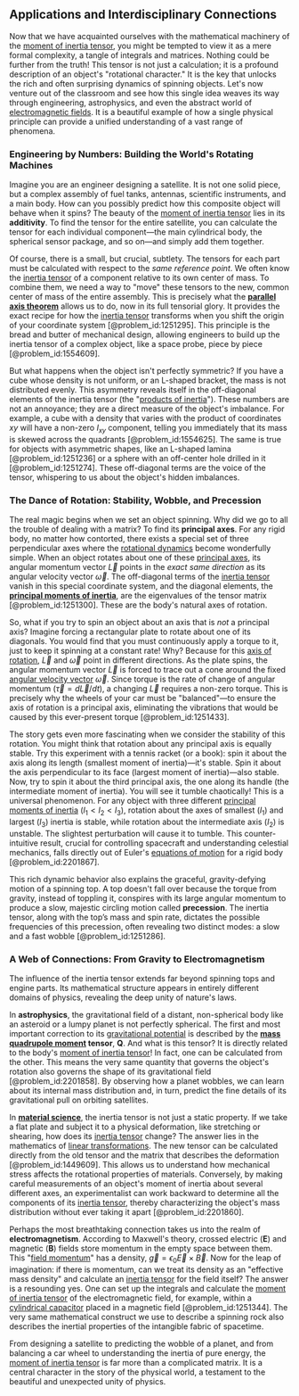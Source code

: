 ## Applications and Interdisciplinary Connections

Now that we have acquainted ourselves with the mathematical machinery of the [moment of inertia tensor](@article_id:148165), you might be tempted to view it as a mere formal complexity, a tangle of integrals and matrices. Nothing could be further from the truth! This tensor is not just a calculation; it is a profound description of an object's "rotational character." It is the key that unlocks the rich and often surprising dynamics of spinning objects. Let's now venture out of the classroom and see how this single idea weaves its way through engineering, astrophysics, and even the abstract world of [electromagnetic fields](@article_id:272372). It is a beautiful example of how a single physical principle can provide a unified understanding of a vast range of phenomena.

### Engineering by Numbers: Building the World's Rotating Machines

Imagine you are an engineer designing a satellite. It is not one solid piece, but a complex assembly of fuel tanks, antennas, scientific instruments, and a main body. How can you possibly predict how this composite object will behave when it spins? The beauty of the [moment of inertia tensor](@article_id:148165) lies in its **additivity**. To find the tensor for the entire satellite, you can calculate the tensor for each individual component—the main cylindrical body, the spherical sensor package, and so on—and simply add them together.

Of course, there is a small, but crucial, subtlety. The tensors for each part must be calculated with respect to the *same reference point*. We often know the [inertia tensor](@article_id:177604) of a component relative to its own center of mass. To combine them, we need a way to "move" these tensors to the new, common center of mass of the entire assembly. This is precisely what the **[parallel axis theorem](@article_id:168020)** allows us to do, now in its full tensorial glory. It provides the exact recipe for how the [inertia tensor](@article_id:177604) transforms when you shift the origin of your coordinate system [@problem_id:1251295]. This principle is the bread and butter of mechanical design, allowing engineers to build up the inertia tensor of a complex object, like a space probe, piece by piece [@problem_id:1554609].

But what happens when the object isn't perfectly symmetric? If you have a cube whose density is not uniform, or an L-shaped bracket, the mass is not distributed evenly. This asymmetry reveals itself in the off-diagonal elements of the inertia tensor (the "[products of inertia](@article_id:169651)"). These numbers are not an annoyance; they are a direct measure of the object's imbalance. For example, a cube with a density that varies with the product of coordinates $xy$ will have a non-zero $I_{xy}$ component, telling you immediately that its mass is skewed across the quadrants [@problem_id:1554625]. The same is true for objects with asymmetric shapes, like an L-shaped lamina [@problem_id:1251236] or a sphere with an off-center hole drilled in it [@problem_id:1251274]. These off-diagonal terms are the voice of the tensor, whispering to us about the object's hidden imbalances.

### The Dance of Rotation: Stability, Wobble, and Precession

The real magic begins when we set an object spinning. Why did we go to all the trouble of dealing with a matrix? To find its **principal axes**. For any rigid body, no matter how contorted, there exists a special set of three perpendicular axes where the [rotational dynamics](@article_id:267417) become wonderfully simple. When an object rotates about one of these [principal axes](@article_id:172197), its angular momentum vector $\vec{L}$ points in the *exact same direction* as its angular velocity vector $\vec{\omega}$. The off-diagonal terms of the [inertia tensor](@article_id:177604) vanish in this special coordinate system, and the diagonal elements, the **[principal moments of inertia](@article_id:150395)**, are the eigenvalues of the tensor matrix [@problem_id:1251300]. These are the body's natural axes of rotation.

So, what if you try to spin an object about an axis that is *not* a principal axis? Imagine forcing a rectangular plate to rotate about one of its diagonals. You would find that you must continuously apply a torque to it, just to keep it spinning at a constant rate! Why? Because for this [axis of rotation](@article_id:186600), $\vec{L}$ and $\vec{\omega}$ point in different directions. As the plate spins, the angular momentum vector $\vec{L}$ is forced to trace out a cone around the fixed [angular velocity vector](@article_id:172009) $\vec{\omega}$. Since torque is the rate of change of angular momentum ($\vec{\tau} = d\vec{L}/dt$), a changing $\vec{L}$ requires a non-zero torque. This is precisely why the wheels of your car must be "balanced"—to ensure the axis of rotation is a principal axis, eliminating the vibrations that would be caused by this ever-present torque [@problem_id:1251433].

The story gets even more fascinating when we consider the stability of this rotation. You might think that rotation about any principal axis is equally stable. Try this experiment with a tennis racket (or a book): spin it about the axis along its length (smallest moment of inertia)—it's stable. Spin it about the axis perpendicular to its face (largest moment of inertia)—also stable. Now, try to spin it about the third principal axis, the one along its handle (the intermediate moment of inertia). You will see it tumble chaotically! This is a universal phenomenon. For any object with three different [principal moments of inertia](@article_id:150395) ($I_1 \lt I_2 \lt I_3$), rotation about the axes of smallest ($I_1$) and largest ($I_3$) inertia is stable, while rotation about the intermediate axis ($I_2$) is unstable. The slightest perturbation will cause it to tumble. This counter-intuitive result, crucial for controlling spacecraft and understanding celestial mechanics, falls directly out of Euler's [equations of motion](@article_id:170226) for a rigid body [@problem_id:2201867].

This rich dynamic behavior also explains the graceful, gravity-defying motion of a spinning top. A top doesn't fall over because the torque from gravity, instead of toppling it, conspires with its large angular momentum to produce a slow, majestic circling motion called **precession**. The inertia tensor, along with the top’s mass and spin rate, dictates the possible frequencies of this precession, often revealing two distinct modes: a slow and a fast wobble [@problem_id:1251286].

### A Web of Connections: From Gravity to Electromagnetism

The influence of the inertia tensor extends far beyond spinning tops and engine parts. Its mathematical structure appears in entirely different domains of physics, revealing the deep unity of nature's laws.

In **astrophysics**, the gravitational field of a distant, non-spherical body like an asteroid or a lumpy planet is not perfectly spherical. The first and most important correction to its [gravitational potential](@article_id:159884) is described by the **[mass quadrupole moment](@article_id:158167) tensor**, $\mathbf{Q}$. And what is this tensor? It is directly related to the body's [moment of inertia tensor](@article_id:148165)! In fact, one can be calculated from the other. This means the very same quantity that governs the object's rotation also governs the shape of its gravitational field [@problem_id:2201858]. By observing how a planet wobbles, we can learn about its internal mass distribution and, in turn, predict the fine details of its gravitational pull on orbiting satellites.

In **[material science](@article_id:151732)**, the inertia tensor is not just a static property. If we take a flat plate and subject it to a physical deformation, like stretching or shearing, how does its [inertia tensor](@article_id:177604) change? The answer lies in the mathematics of [linear transformations](@article_id:148639). The new tensor can be calculated directly from the old tensor and the matrix that describes the deformation [@problem_id:1449609]. This allows us to understand how mechanical stress affects the rotational properties of materials. Conversely, by making careful measurements of an object's moment of inertia about several different axes, an experimentalist can work backward to determine all the components of its [inertia tensor](@article_id:177604), thereby characterizing the object's mass distribution without ever taking it apart [@problem_id:2201860].

Perhaps the most breathtaking connection takes us into the realm of **electromagnetism**. According to Maxwell's theory, crossed electric ($\mathbf{E}$) and magnetic ($\mathbf{B}$) fields store momentum in the empty space between them. This "[field momentum](@article_id:267292)" has a density, $\vec{g} = \epsilon_0 \vec{E} \times \vec{B}$. Now for the leap of imagination: if there is momentum, can we treat its density as an "effective mass density" and calculate an [inertia tensor](@article_id:177604) for the field itself? The answer is a resounding yes. One can set up the integrals and calculate the [moment of inertia tensor](@article_id:148165) of the electromagnetic field, for example, within a [cylindrical capacitor](@article_id:265676) placed in a magnetic field [@problem_id:1251344]. The very same mathematical construct we use to describe a spinning rock also describes the inertial properties of the intangible fabric of spacetime.

From designing a satellite to predicting the wobble of a planet, and from balancing a car wheel to understanding the inertia of pure energy, the [moment of inertia tensor](@article_id:148165) is far more than a complicated matrix. It is a central character in the story of the physical world, a testament to the beautiful and unexpected unity of physics.